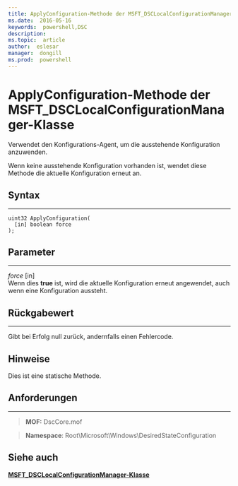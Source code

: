 ```yaml
---
title: ApplyConfiguration-Methode der MSFT_DSCLocalConfigurationManager-Klasse 
ms.date:  2016-05-16
keywords:  powershell,DSC
description:  
ms.topic:  article
author:  eslesar
manager:  dongill
ms.prod:  powershell
---
```


# ApplyConfiguration-Methode der MSFT_DSCLocalConfigurationManager-Klasse

Verwendet den Konfigurations-Agent, um die ausstehende Konfiguration anzuwenden. 

Wenn keine ausstehende Konfiguration vorhanden ist, wendet diese Methode die aktuelle Konfiguration erneut an.


## Syntax
------

```mof
uint32 ApplyConfiguration(
  [in] boolean force
);
```

## Parameter
----------

*force* \[in\]  
Wenn dies **true** ist, wird die aktuelle Konfiguration erneut angewendet, auch wenn eine Konfiguration aussteht.

## Rückgabewert
------------

Gibt bei Erfolg null zurück, andernfalls einen Fehlercode.

## Hinweise

Dies ist eine statische Methode.

## Anforderungen
------------
>**MOF:** DscCore.mof

>**Namespace**: Root\Microsoft\Windows\DesiredStateConfiguration


## Siehe auch


[**MSFT_DSCLocalConfigurationManager-Klasse**](msft-dsclocalconfigurationmanager.md)

 

 





<!--HONumber=May16_HO3-->


